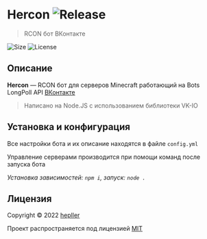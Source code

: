 # Hercon ![Release](https://img.shields.io/github/v/release/hepller/hercon)

> RCON бот ВКонтакте

![Size](https://img.shields.io/github/repo-size/hepller/hercon)
![License](https://img.shields.io/github/license/hepller/hercon)

## Описание

**Hercon** — RCON бот для серверов Minecraft работающий на Bots LongPoll API [ВКонтакте](https://vk.com)

> Написано на Node.JS с использованием библиотеки VK-IO

## Установка и конфигурация

Все настройки бота и их описание находятся в файле `config.yml`

Управление серверами производится при помощи команд после запуска бота

_Установка зависимостей: `npm i`, запуск: `node .`_

## Лицензия

Copyright © 2022 [hepller](https://github.com/hepller)

Проект распространяется под лицензией [MIT](license)
